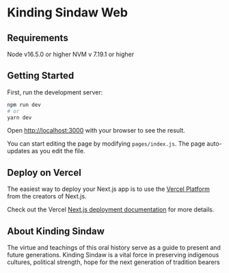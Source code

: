 # Kinding Sindaw Web

## Requirements
Node v16.5.0 or higher
NVM v 7.19.1 or higher

## Getting Started

First, run the development server:

```bash
npm run dev
# or
yarn dev
```

Open [http://localhost:3000](http://localhost:3000) with your browser to see the result.

You can start editing the page by modifying `pages/index.js`. The page auto-updates as you edit the file. 

## Deploy on Vercel

The easiest way to deploy your Next.js app is to use the [Vercel Platform](https://vercel.com/new?utm_medium=default-template&filter=next.js&utm_source=create-next-app&utm_campaign=create-next-app-readme) from the creators of Next.js.

Check out the Vercel [Next.js deployment documentation](https://nextjs.org/docs/deployment) for more details.

## About Kinding Sindaw
The virtue and teachings of this oral history serve as a guide to present and future generations. Kinding Sindaw is a vital force in preserving indigenous cultures, political strength, hope for the next generation of tradition bearers
